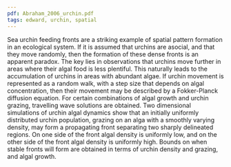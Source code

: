 ```yaml
---
pdf: Abraham_2006_urchin.pdf
tags: edward, urchin, spatial
---
```

Sea urchin feeding fronts are a striking example of spatial pattern formation
in an ecological system. If it is assumed that urchins are asocial, and that
they move randomly, then the formation of these dense fronts is an apparent
paradox. The key lies in observations that urchins move further in areas where
their algal food is less plentiful. This naturally leads to the accumulation of
urchins in areas with abundant algae. If urchin movement is represented as a
random walk, with a step size that depends on algal concentration, then their
movement may be described by a Fokker-Planck diffusion equation. For certain
combinations of algal growth and urchin grazing, travelling wave solutions are
obtained. Two dimensional simulations of urchin algal dynamics show that an
initially uniformly distributed urchin population, grazing on an alga with a
smoothly varying density, may form a propagating front separating two sharply
delineated regions. On one side of the front algal density is uniformly low,
and on the other side of the front algal density is uniformly high. Bounds on
when stable fronts will form are obtained in terms of urchin density and
grazing, and algal growth.
